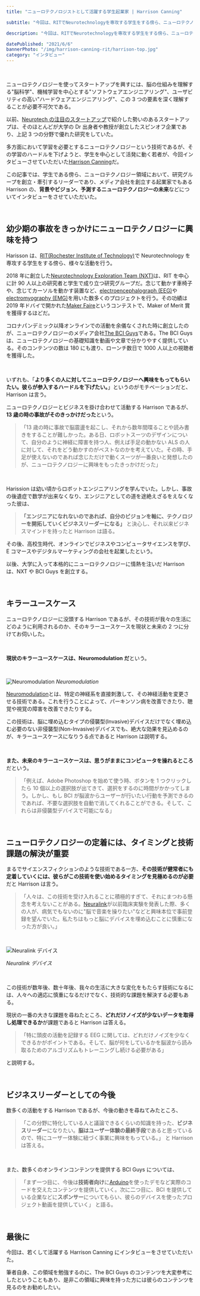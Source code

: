 ```yaml
---
title: "ニューロテクノロジストとして活躍する学生起業家 | Harrison Canning"

subtitle: "今回は、RITでNeurotechnologyを専攻する学生をする傍ら、ニューロテクノロジー領域において、90人規模の学生研究チームを創立・牽引するに加え、独自コンテンツを提供するメディア会社を創立するなど、ニューロテクノロジーとビジネスを掛け合わせて活躍するHarrison Canningにインタビューをさせていただいた。"

description: "今回は、RITでNeurotechnologyを専攻する学生をする傍ら、ニューロテクノロジー領域において、90人規模の学生研究チームを創立・牽引するに加え、独自コンテンツを提供するメディア会社を創立するなど、ニューロテクノロジーとビジネスを掛け合わせて活躍するHarrison Canningにインタビューをさせていただいた。"

datePublished: "2021/6/6"
bannerPhoto: "/img/harrison-canning-rit/harrison-top.jpg"
category: "インタビュー"
---
```


&nbsp;

ニューロテクノロジーを使ってスタートアップを興すには、脳の仕組みを理解する"脳科学"、機械学習を中心とする"ソフトウェアエンジニアリング"、ユーザビリティの高い"ハードウェアエンジニアリング"、この 3 つの要素を深く理解することが必要不可欠である。

以前、[Neurotech の注目のスタートアップ](https://www.neurotechjp.com/jp/blog/5-startups-of-interest/)で紹介した勢いのあるスタートアップは、そのほとんどが大学の Dr 出身者や教授が創立したスピンオフ企業であり、上記 3 つの分野で優れた研究をしていた。

多方面において学習を必要とするニューロテクノロジーという技術であるが、その学習のハードルを下げようと、学生を中心として活発に動く若者が、今回インタビューさせていただいた[Harrison Canning](http://harrisoncanning.com/)だ。

この記事では、学生である傍ら、ニューロテクノロジー領域において、研究グループを創立・牽引するリーダーであり、メディア会社を創立する起業家でもある Harrison の、**背景やビジョン、予測するニューロテクノロジーの未来**などについてインタビューをさせていただいた。

&nbsp;

## 幼少期の事故をきっかけにニューロテクノロジーに興味を持つ

Harisson は、[RIT(Rochester Institute of Technology)](https://www.rit.edu/)で Neurotechnology を専攻する学生をする傍ら、様々な活動を行う。

2018 年に創立した[Neurotechnology Exploration Team (NXT)](https://sites.google.com/view/bciresearchrit/home/introduction?authuser=0)は、RIT を中心に計 90 人以上の研究者と学生で成り立つ研究グループだ。念じて動かす車椅子や、念じてカーソルを動かす装置など、[electroencephalograph (EEG)](https://en.wikipedia.org/wiki/Electroencephalography)や[electromyography (EMG)](https://en.wikipedia.org/wiki/Electromyography)を用いた数多くのプロジェクトを行う。その功績は 2019 年ドバイで開かれた[Maker Faire](https://dubai.makerfaire.com/)というコンテストで、Maker of Merit 賞を獲得するほどだ。

コロナパンデミック以降オンラインでの活動を余儀なくされた時に創立したのが、ニューロテクノロジーのメディア会社[The BCI Guys](https://www.bciguys.com/)である。The BCI Guys は、ニューロテクノロジーの基礎知識を動画や文章で分かりやすく提供している。そのコンテンツの数は 180 にも渡り、ローンチ数日で 1000 人以上の視聴者を獲得した。

&nbsp;

いずれも、「**より多くの人に対してニューロテクノロジーへ興味をもってもらいたい。彼らが参入するハードルを下げたい。**」というのがモチベーションだと、Harrison は言う。

ニューロテクノロジーとビジネスを掛け合わせて活動する Harrison であるが、**13 歳の時の事故がそのきっかけだった**という。

> 「13 歳の時に事故で脳震盪を起こし、それから数年間喋ることや読み書きをすることが難しかった。ある日、ロボットスーツのデザインについて、自分のように神経に障害を持つ人、例えば手足の動かない ALS の人に対して、それをどう動かすのがベストなのかを考えていた。その時、手足が使えないのであれば念じただけで動くスーツが一番良いと発想したのが、ニューロテクノロジーに興味をもったきっかけだった」

&nbsp;

Harission は幼い頃からロボットエンジニアリングを学んでいた。しかし、事故の後遺症で数学が出来なくなり、エンジニアとしての道を途絶えざるをえなくなった彼は、

> **「エンジニアになれないのであれば、自分のビジョンを軸に、テクノロジーを開拓していくビジネスリーダーになる」**
> と決心し、それ以来ビジネスマインドを持ったと Harrison は語る。

その後、高校生時代、オンラインでビジネスやコンピュータサイエンスを学び、E コマースやデジタルマーケティングの会社を起業したという。

以後、大学に入って本格的にニューロテクノロジーに情熱を注いだ Harrison は、NXT や BCI Guys を創立する。

&nbsp;

## キラーユースケース

ニューロテクノロジーに没頭する Harrison であるが、その技術が我々の生活にどのように利用されるのか、そのキラーユースケースを現状と未来の 2 つに分けてお伺いした。

&nbsp;

**現状のキラーユースケースは、Neuromodulation だ**という。

&nbsp;

![Neuromodulation](https://www.researchgate.net/profile/Erika-Ross/publication/319423397/figure/fig1/AS:546704563937280@1507355933540/Neuromodulation-devices-for-the-treatment-of-neurologic-disorders-Schematic-summarizing.png)
_Neuromodulation_

[Neuromodulation](https://en.wikipedia.org/wiki/Neuromodulation)とは、特定の神経系を直接刺激して、その神経活動を変更させる技術である。これを行うことによって、パーキンソン病を改善できたり、聴覚や視覚の障害を改善できたりする。

この技術は、脳に埋め込むタイプの侵襲型(Invasive)デバイスだけでなく埋め込む必要のない非侵襲型(Non-Invasive)デバイスでも、絶大な効果を見込めるのが、キラーユースケースになりうる点であると Harrison は説明する。

&nbsp;

**また、未来のキラーユースケースは、思うがままにコンピュータを操れるところ**だという。

> 「例えば、Adobe Photoshop を始めて使う時、ボタンを 1 つクリックしたら 10 個以上の選択肢が出てきて、選択をするのに時間がかかってしまう。しかし、もし BCI が脳波からユーザーが行いたい行動を予測できるのであれば、不要な選択肢を自動で消してくれることができる。そして、これらは非侵襲型デバイスで可能になる」

&nbsp;

## ニューロテクノロジーの定着には、タイミングと技術課題の解決が重要

まるでサイエンスフィクションのような技術である一方、**その技術が健常者にも定着していくには、彼らがこの技術を使い始めるタイミングを見極めるのが必要**だと Harrison は言う。

> 「人々は、この技術を受け入れることに積極的すぎて、それにまつわる懸念を考えないことがある。[Neuralink](http://neuralink.com/)が以前臨床実験を発表した際、多くの人が、病気でもないのに"脳で音楽を操りたい"などと興味本位で事前登録を望んでいた。私たちはもっと脳にデバイスを埋め込むことに慎重になった方が良い。」

&nbsp;

![Neuralink デバイス](https://img-cdn.tnwcdn.com/image?fit=1280%2C720&url=https%3A%2F%2Fcdn0.tnwcdn.com%2Fwp-content%2Fblogs.dir%2F1%2Ffiles%2F2019%2F11%2Fneuralink.jpg&signature=166a1426cb99b54b052eeee203306399)

_Neuralink デバイス_

&nbsp;

この技術が数年後、数十年後、我々の生活に大きな変化をもたらす技術になるには、人々への適応に慎重になるだけでなく、技術的な課題を解決する必要もある。

現状の一番の大きな課題を尋ねたところ、**どれだけノイズが少ないデータを取得し処理できるか**が課題であると Harrison は答える。

> 「特に頭皮の活動を記録する EEG に関しては、どれだけノイズを少なくできるかがポイントである。そして、脳が何をしているかを脳波から読み取るためのアルゴリズムもトレーニングし続ける必要がある」

と説明する。

&nbsp;

## ビジネスリーダーとしての今後

数多くの活動をする Harrison であるが、今後の動きを尋ねてみたところ、

> 「この分野に特化している人と議論できるくらいの知識を持った、**ビジネスリーダー**になりたい。**脳はユーザー体験の最終手段**であると思っているので、特にユーザー体験に紐づく事業に興味をもっている。」
> と Harrison は答える。

&nbsp;

また、数多くのオンラインコンテンツを提供する BCI Guys については、

> 「まず一つ目に、今後は**技術者向け**に[Arduino](https://www.arduino.cc/)を使ったデモなど実際のコードを交えたコンテンツを提供していく。次に二つ目に、BCI を提供している企業などに**スポンサー**についてもらい、彼らのデバイスを使ったプロジェクト動画を提供していく」
> と語る。

&nbsp;

## 最後に

今回は、若くして活躍する Harrison Canning にインタビューをさせていただいた。

筆者自身、この領域を勉強するのに、The BCI Guys のコンテンツを大変参考にしたということもあり、是非この領域に興味を持った方には彼らのコンテンツを見るのをお勧めしたい。
